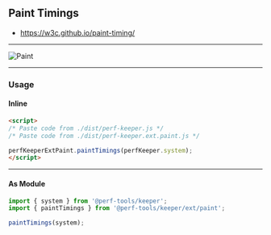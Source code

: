 Paint Timings
-------------
- https://w3c.github.io/paint-timing/

---

![Paint](https://cdn-images-1.medium.com/max/1600/1*73IwrL_crOMlls4Ve7AHBg.png)

---

### Usage

#### Inline

```html
<script>
/* Paste code from ./dist/perf-keeper.js */
/* Paste code from ./dist/perf-keeper.ext.paint.js */

perfKeeperExtPaint.paintTimings(perfKeeper.system);
</script>
```

---

#### As Module

```ts
import { system } from '@perf-tools/keeper';
import { paintTimings } from '@perf-tools/keeper/ext/paint';

paintTimings(system);
```